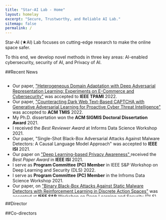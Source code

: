 ```yaml
---
title: "Star-AI Lab - Home"
layout: homelay
excerpt: "Secure, Trustworthy, and Reliable AI Lab."
sitemap: false
permalink: /
---
```


Star-AI (&#9733;AI) Lab focuses on cutting-edge research to make the online space safer.

To this end, we develop novel methods in three key areas: AI-enabled cybersecurity, security of AI, and Privacy of AI.

##Recent News

<div markdown="0" class="wrapper" style="border-bottom: 1px solid $black <!--$grey-color-->; border:4px; height:380px; overflow:auto;">
	<ul class="awards" style="margin-bottom: -5px">
		<li>Our paper, <a href="publications/Heterogeneous_Domain_Adaptation_with_Adversarial_Neural_Representation_Learning_Experiments_on_E-Commerce_and_Cybersecurity.pdf"> "Heterogeneous Domain Adaptation with Deep Adversarial Representation Learning: Experiments on E-Commerce and Cybersecurity"</a> was accepted to <b>IEEE TPAMI</b> 2022.</li>
		<li>Our paper, <a href="https://dl.acm.org/doi/full/10.1145/3505226"> "Counteracting Dark Web Text-Based CAPTCHA with Generative Adversarial Learning for Proactive Cyber Threat Intelligence"</a> was accepted to <b>ACM TMIS</b> 2022.</li>
		<li>My Ph.D. dissertation won the <b>ACM SIGMIS Doctoral Dissertation Award</b> 2021. </li>
		<li>I received the <i>Best Reviewer Award</i> at Informs Data Science Workshop 2021.</li>
		<li>Our paper, "Single-Shot Black-Box Adversarial Attacks Against Malware Detectors: A Causal Language Model Approach" was accepted to <b>IEEE ISI</b> 2021.</li>
		<li>Our paper on <a href="https://arxiv.org/abs/2111.09415"> "Deep Learning-based Privacy Awareness" </a> received the <i> Best Paper Award</i> in <b>IEEE ISI</b> 2021.</li>
		<li>I serve as <b>Program Committee (PC) Member</b> in IEEE S&P Workshop on Deep Learning and Security (DLS) 2022.</li>
		<li>I serve as <b>Program Committee (PC) Member</b> in the Infroms Data Science Workshop 2021.</li>
		<li>Our paper, on <a href="https://ieeexplore.ieee.org/document/9474314"> "Binary Black-Box Attacks Against Static Malware Detectors with Reinforcement Learning in Discrete Action Spaces"</a> was accepted at <b>IEEE S&P</b> Workshop on Deep Learning and Security (DLS) 2021.</li>
		<li>Our paper, <a href="https://arxiv.org/abs/2012.07994"> "Binary Black-box Evasion Attacks Against Deep Learning-based Static Malware Detectors with Adversarial Byte-Level Language Model"</a> was accepted to the <b>AAAI</b> Conference on Artificial Intelligence, Workshop on Robust, Secure, and Efficient Machine Learning (RSEML), 2021.</li>
		<li>Our Paper on <a href="publications/ADREL_Ebrahimi_et_al.pdf"> "Cross-Lingual Cybersecurity Analytics in the International Dark Web with Adversarial Deep Representation Learning"</a> was accepted for publication in <span style="font-style: italic"> <b>MIS Quarterly</b>.</span> </li>
		<li>Our Paper on Adversarial Cross-Lingual Knowledge Transfer in Hacker Forums was accepted at <b>IEEE S&P</b> Workshop on Deep Learning and Security (DLS).</li>
		<li>I received the 2021 <b>LaSalle Teaching Excellence Award</b> at University of Arizona.</li>
		<li>Our paper, "A Generative Adversarial Learning Framework for Breaking Text-Based CAPTCHA in the Dark Web" was accepted to IEEE ISI 2020.</li>
		<li>I was selected to represent the University of Arizona in the ICIS 2020 doctoral consortium.</li>
		<li>I received the 2020 Paul S. and Shirley Goodman Award at the University of Arizona.</li>
	</ul>
</div>

##Director


##Co-directors


